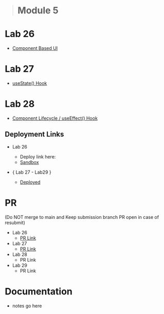 > # Module 5

# Lab 26

- [Component Based UI](./Lab%20info/lab26.md)

# Lab 27

- [useState() Hook](./Lab%20info/lab27.md)

# Lab 28

- [Component Lifecycle / useEffect() Hook](./Lab%20info/lab28.md)

## Deployment Links

- Lab 26

  - Deploy link here:
  - [Sandbox](https://codesandbox.io/p/github/Dcastro99/rest-yeezy/draft/sad-kalam?import=true&file=%2Frest-yeezy%2Fsrc%2Fapp.js&selection=%5B%7B%22endColumn%22%3A1%2C%22endLineNumber%22%3A4%2C%22startColumn%22%3A1%2C%22startLineNumber%22%3A4%7D%5D)

- { Lab 27 - Lab29 }
  - [Deployed](https://dcastro99.github.io/Rest-Yeezy/)

# PR

(Do NOT merge to main and Keep submission branch PR open in case of resubmit)

- Lab 26
  - [PR Link](https://github.com/Dcastro99/rest-yeezy/pull/1)
- Lab 27
  - [PR Link](https://github.com/Dcastro99/Rest-Yeezy/pull/2)
- Lab 28
  - PR Link
- Lab 29
  - PR Link

# Documentation

- notes go here
